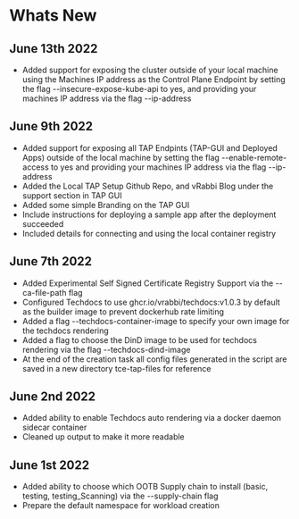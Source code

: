 # Whats New

## June 13th 2022
* Added support for exposing the cluster outside of your local machine using the Machines IP address as the Control Plane Endpoint by setting the flag --insecure-expose-kube-api to yes, and providing your machines IP address via the flag --ip-address
  
## June 9th 2022
* Added support for exposing all TAP Endpints (TAP-GUI and Deployed Apps) outside of the local machine by setting the flag --enable-remote-access to yes and providing your machines IP address via the flag --ip-address
* Added the Local TAP Setup Github Repo, and vRabbi Blog under the support section in TAP GUI
* Added some simple Branding on the TAP GUI
* Include instructions for deploying a sample app after the deployment succeeded
* Included details for connecting and using the local container registry

  
## June 7th 2022
* Added Experimental Self Signed Certificate Registry Support via the --ca-file-path flag
* Configured Techdocs to use ghcr.io/vrabbi/techdocs:v1.0.3 by default as the builder image to prevent dockerhub rate limiting
* Added a flag --techdocs-container-image to specify your own image for the techdocs rendering
* Added a flag to choose the DinD image to be used for techdocs rendering via the flag --techdocs-dind-image
* At the end of the creation task all config files generated in the script are saved in a new directory tce-tap-files for reference
  
## June 2nd 2022
* Added ability to enable Techdocs auto rendering via a docker daemon sidecar container
* Cleaned up output to make it more readable
  
## June 1st 2022
* Added ability to choose which OOTB Supply chain to install (basic, testing, testing_Scanning) via the --supply-chain flag
* Prepare the default namespace for workload creation
  
